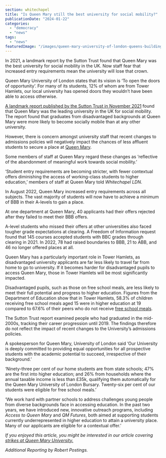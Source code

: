 ```yaml
---
section: whitechapel
title: "Is Queen Mary still the best university for social mobility?"
publicationDate: "2024-01-22"
categories: 
  - "democracy"
  - "news"
tags: 
  - "news"
featuredImage: "/images/queen-mary-university-of-london-queens-building-robert-postings-whitechapel.jpeg"
---
```


In 2021, a landmark report by the Sutton Trust found that Queen Mary was the best university for social mobility in the UK. Now staff fear that increased entry requirements mean the university will lose that crown. 

Queen Mary University of London states that its vision is ‘To open the doors of opportunity’. For many of its students, 12% of whom are from Tower Hamlets, our local university has opened doors they wouldn’t have been able to access otherwise.

[A landmark report published by the Sutton Trust in November 2021](https://www.suttontrust.com/our-research/universities-and-social-mobility/) found that Queen Mary was the leading university in the UK for social mobility. The report found that graduates from disadvantaged backgrounds at Queen Mary were more likely to become socially mobile than at any other university.  

However, there is concern amongst university staff that recent changes to admissions policies will negatively impact the chances of less affluent students to secure a place at [Queen Mary](https://whitechapellondon.co.uk/queen-mary-university-staff-strike-over-losing-113-days-of-pay-september-2023/). 

Some members of staff at Queen Mary regard these changes as ‘reflective of the abandonment of meaningful work towards social mobility.’ 

‘Student entry requirements are becoming stricter, with fewer contextual offers diminishing the access of working-class students to higher education,’ members of staff at Queen Mary told _Whitechapel LDN_.

In August 2022, Queen Mary increased entry requirements across all subjects. The vast majority of students will now have to achieve a minimum of BBB in their A-levels to gain a place. 

At one department at Queen Mary, 40 applicants had their offers rejected after they failed to meet their BBB offers. 

A-level students who missed their offers at other universities also faced tougher grade expectations at clearing. A Freedom of Information request found that 145 courses accepted students with BBC grades through clearing in 2021. In 2022, 78 had raised boundaries to BBB, 21 to ABB, and 46 no longer offered places at all.

Queen Mary has a particularly important role in Tower Hamlets, as disadvantaged university applicants are far less likely to travel far from home to go to university. If it becomes harder for disadvantaged pupils to access Queen Mary, those in Tower Hamlets will be most significantly impacted.

Disadvantaged pupils, such as those on free school meals, are less likely to meet their full potential and progress to higher education. Figures from the Department of Education show that in Tower Hamlets, 58.3% of children receiving free school meals aged 15 were in higher education at 19 compared to 67.6% of their peers who do not receive [free school meals](https://romanroadlondon.com/tower-hamlets-council-launches-free-school-meals-primary-secondary/). 

The Sutton Trust report examined people who had graduated in the mid-2000s, tracking their career progression until 2019. The findings therefore do not reflect the impact of recent changes to the University’s admissions policies. 

A spokesperson for Queen Mary, University of London said ‘Our University is deeply committed to providing equal opportunities for all prospective students with the academic potential to succeed, irrespective of their background.’

‘Ninety-three per cent of our home students are from state schools; 47% are the first into higher education; and 26% from households where the annual taxable income is less than £35k, qualifying them automatically for the Queen Mary University of London Bursary. Twenty-six per cent of our students were eligible for free school meals.’

‘We work hard with partner schools to address challenges young people from diverse backgrounds face in accessing education. In the past two years, we have introduced new, innovative outreach programs, including _Access to Queen Mary_ and _QM Futures_, both aimed at supporting students currently underrepresented in higher education to attain a university place. Many of our applicants are eligible for a contextual offer.’

_If you enjoyed this article, you might be interested in our article covering_ [_strikes at Queen Mary University._](https://whitechapellondon.co.uk/queen-mary-university-staff-strike-over-losing-113-days-of-pay-september-2023/)

_Additional Reporting by Robert Postings._
